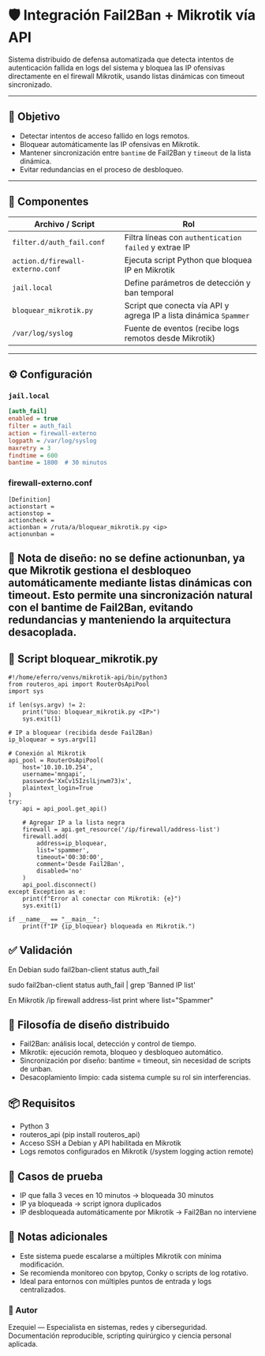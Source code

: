 # 🛡️ Integración Fail2Ban + Mikrotik vía API

Sistema distribuido de defensa automatizada que detecta intentos de autenticación fallida en logs del sistema y bloquea las IP ofensivas directamente en el firewall Mikrotik, usando listas dinámicas con timeout sincronizado.

---

## 🎯 Objetivo

- Detectar intentos de acceso fallido en logs remotos.
- Bloquear automáticamente las IP ofensivas en Mikrotik.
- Mantener sincronización entre `bantime` de Fail2Ban y `timeout` de la lista dinámica.
- Evitar redundancias en el proceso de desbloqueo.

---

## 🧩 Componentes

| Archivo / Script                     | Rol                                                                 |
|-------------------------------------|----------------------------------------------------------------------|
| `filter.d/auth_fail.conf`           | Filtra líneas con `authentication failed` y extrae IP                |
| `action.d/firewall-externo.conf`    | Ejecuta script Python que bloquea IP en Mikrotik                     |
| `jail.local`                        | Define parámetros de detección y ban temporal                        |
| `bloquear_mikrotik.py`              | Script que conecta vía API y agrega IP a lista dinámica `Spammer`   |
| `/var/log/syslog`                   | Fuente de eventos (recibe logs remotos desde Mikrotik)              |

---

## ⚙️ Configuración

### `jail.local`

```ini
[auth_fail]
enabled = true
filter = auth_fail
action = firewall-externo
logpath = /var/log/syslog
maxretry = 3
findtime = 600
bantime = 1800  # 30 minutos
```
### firewall-externo.conf
```
[Definition]
actionstart =
actionstop =
actioncheck =
actionban = /ruta/a/bloquear_mikrotik.py <ip>
actionunban =
```

## 🧠 Nota de diseño: no se define actionunban, ya que Mikrotik gestiona el desbloqueo automáticamente mediante listas dinámicas con timeout. Esto permite una sincronización natural con el bantime de Fail2Ban, evitando redundancias y manteniendo la arquitectura desacoplada.

## 🐍 Script bloquear_mikrotik.py
```
#!/home/eferro/venvs/mikrotik-api/bin/python3
from routeros_api import RouterOsApiPool
import sys

if len(sys.argv) != 2:
    print("Uso: bloquear_mikrotik.py <IP>")
    sys.exit(1)

# IP a bloquear (recibida desde Fail2Ban)
ip_bloquear = sys.argv[1]

# Conexión al Mikrotik
api_pool = RouterOsApiPool(
    host='10.10.10.254',
    username='mngapi',
    password='XxCv15IzslLjnwm73)x',
    plaintext_login=True
)
try:
    api = api_pool.get_api()

    # Agregar IP a la lista negra
    firewall = api.get_resource('/ip/firewall/address-list')
    firewall.add(
        address=ip_bloquear,
        list='spammer',
        timeout='00:30:00',
        comment='Desde Fail2Ban',
        disabled='no'
    )
    api_pool.disconnect()
except Exception as e:
    print(f"Error al conectar con Mikrotik: {e}")
    sys.exit(1)

if __name__ == "__main__":
    print(f"IP {ip_bloquear} bloqueada en Mikrotik.")
```

## ✅ Validación
En Debian
sudo fail2ban-client status auth_fail


sudo fail2ban-client status auth_fail | grep 'Banned IP list'


En Mikrotik
/ip firewall address-list print where list="Spammer"



## 🧠 Filosofía de diseño distribuido
- Fail2Ban: análisis local, detección y control de tiempo.
- Mikrotik: ejecución remota, bloqueo y desbloqueo automático.
- Sincronización por diseño: bantime = timeout, sin necesidad de scripts de unban.
- Desacoplamiento limpio: cada sistema cumple su rol sin interferencias.

## 📦 Requisitos
- Python 3
- routeros_api (pip install routeros_api)
- Acceso SSH a Debian y API habilitada en Mikrotik
- Logs remotos configurados en Mikrotik (/system logging action remote)

## 🧪 Casos de prueba
- IP que falla 3 veces en 10 minutos → bloqueada 30 minutos
- IP ya bloqueada → script ignora duplicados
- IP desbloqueada automáticamente por Mikrotik → Fail2Ban no interviene

## 📝 Notas adicionales

- Este sistema puede escalarse a múltiples Mikrotik con mínima modificación.
- Se recomienda monitoreo con bpytop, Conky o scripts de log rotativo.
- Ideal para entornos con múltiples puntos de entrada y logs centralizados.

### 🤝 Autor
Ezequiel — Especialista en sistemas, redes y ciberseguridad. Documentación reproducible, scripting quirúrgico y ciencia personal aplicada.




